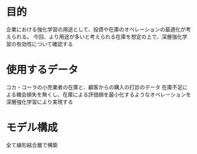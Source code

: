 # 目的
企業における強化学習の用途として、投資や在庫のオペレーションの最適化が考えられる。
今回、より用途が多いと考えられる在庫を想定の上で、深層強化学習の有効性について確認する

# 使用するデータ
コカ・コーラの小売業者の在庫と、顧客からの購入の打診のデータ
在庫不足による機会損失を無くし、在庫による評価損を最小化するようなオペレーションを深層強化学習により実現する

# モデル構成
全て線形結合層で構築
